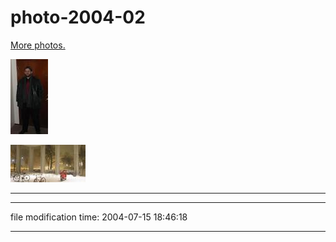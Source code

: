 photo-2004-02
=============

[More photos.](/p/photos/)

[![[Thumb]](/photos/thumb/2004-01-31-self-portrait.jpg)](/photos/2004-01-31-self-portrait.jpg)

[![[Thumb]](/photos/thumb/2004-02-05-snowstorm.jpg)](/photos/2004-02-05-snowstorm.jpg)

* * *

* * *

file modification time: 2004-07-15 18:46:18

* * *
